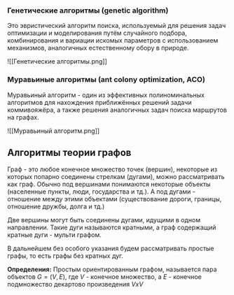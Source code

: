 ### Генетические алгоритмы (genetic algorithm)

Это эвристический алгоритм поиска, используемый для решения задач оптимизации и моделирования путём случайного подбора, комбинирования и вариации искомых параметров с использованием механизмов, аналогичных естественному обору в природе.

![[Генетические алгоритмы.png]]

### Муравьиные алгоритмы (ant colony optimization, ACO)

Муравьиный алгоритм - один из эффективных полиноминальных алгоритмов для нахождения приближённых решений задачи коммивояжёра, а также решения аналогичных задач поиска маршрутов на графах.

![[Муравьиный алгоритм.png]]

## Алгоритмы теории графов

Граф - это любое конечное множество точек (вершин), некоторые из которых попарно соединены стрелкам (дугами), можно рассматривать как граф. Обычно под вершинами понимаются некоторые объекты (населенные пункты, люди, государства и тд.). А под дугами - отношение между этими объектами (существование дороги, границы, отношение дружбы, долга и тд.)

Две вершины могут быть соединены дугами, идущими в одном направлении. Такие дуги называются кратными, а граф содержащий кратные дуги - мульти графом. 

В дальнейшем без особого указания будем рассматривать простые графы, то есть графы без кратных дуг.

**Определения:**
Простым ориентированным графом, называется пара объектов $G=(V,E)$, где $V$ - конечное множество, а $E$ - конечное подмножество декартово произведения $VxV$


